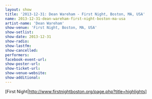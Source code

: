 ```yaml
---
layout: show
title: '2013-12-31: Dean Wareham - First Night, Boston, MA, USA'
name: 2013-12-31-dean-wareham-first-night-boston-ma-usa
artist-name: 'Dean Wareham'
show-venue: 'First Night, Boston, MA, USA'
show-setlist: 
show-date: 2013-12-31
show-radio: 
show-lastfm: 
show-cancelled: 
performers: 
facebook-event-url: 
show-poster-url: 
show-ticket-url: 
show-venue-website: 
show-additional: 
---
```


[First Night|http://www.firstnightboston.org/page.php?title=highlights]